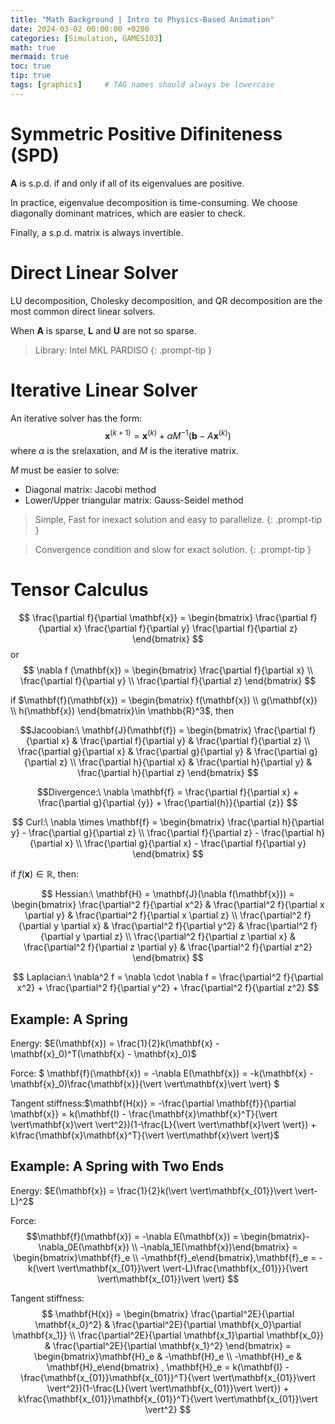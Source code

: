 ```yaml
---
title: "Math Background | Intro to Physics-Based Animation"
date: 2024-03-02 00:00:00 +0200
categories: [Simulation, GAMES103]
math: true
mermaid: true
toc: true
tip: true
tags: [graphics]     # TAG names should always be lowercase
---
```


<head>
    <script src="https://cdn.mathjax.org/mathjax/latest/MathJax.js?config=TeX-AMS-MML_HTMLorMML" type="text/javascript"></script>
    <script type="text/x-mathjax-config">
        MathJax.Hub.Config({
            tex2jax: {
            skipTags: ['script', 'noscript', 'style', 'textarea', 'pre'],
            inlineMath: [['$','$']]
            }
        });
    </script>
</head>


# Symmetric Positive Difiniteness (SPD)
**A** is s.p.d. if and only if all of its eigenvalues are positive.

In practice, eigenvalue decomposition is time-consuming. We choose diagonally dominant matrices, which are easier to check.

Finally, a s.p.d. matrix is always invertible.

# Direct Linear Solver

LU decomposition, Cholesky decomposition, and QR decomposition are the most common direct linear solvers.

When **A** is sparse, **L** and **U** are not so sparse.
> Library: Intel MKL PARDISO
{: .prompt-tip }

# Iterative Linear Solver

An iterative solver has the form:
$$
\mathbf{x}^{(k+1)} = \mathbf{x}^{(k)} + \alpha M^{-1}(\mathbf{b} - A\mathbf{x}^{(k)})
$$
where $\alpha$ is the srelaxation, and $M$ is the iterative matrix.

$M$ must be easier to solve:
- Diagonal matrix: Jacobi method
- Lower/Upper triangular matrix: Gauss-Seidel method

> Simple, Fast for inexact solution and easy to parallelize.
{: .prompt-tip }

> Convergence condition and slow for exact solution.
{: .prompt-tip }

# Tensor Calculus

$$
\frac{\partial f}{\partial \mathbf{x}} = \begin{bmatrix}
\frac{\partial f}{\partial x} 
\frac{\partial f}{\partial y} 
\frac{\partial f}{\partial z}
\end{bmatrix}
$$
or
$$
\nabla f (\mathbf{x}) = \begin{bmatrix}
\frac{\partial f}{\partial x} \\
\frac{\partial f}{\partial y} \\
\frac{\partial f}{\partial z}
\end{bmatrix}
$$


if $\mathbf{f}(\mathbf{x}) = \begin{bmatrix} f(\mathbf{x}) \\ g(\mathbf{x}) \\ h(\mathbf{x}) \end{bmatrix}\in \mathbb{R}^3$, then

$$Jacoobian:\  
\mathbf{J}(\mathbf{f}) = \begin{bmatrix}
\frac{\partial f}{\partial x} & \frac{\partial f}{\partial y} & \frac{\partial f}{\partial z} \\
\frac{\partial g}{\partial x} & \frac{\partial g}{\partial y} & \frac{\partial g}{\partial z} \\
\frac{\partial h}{\partial x} & \frac{\partial h}{\partial y} & \frac{\partial h}{\partial z}
\end{bmatrix}
$$

$$Divergence:\ 
\nabla  \mathbf{f} = \frac{\partial f}{\partial x} + \frac{\partial g}{\partial {y}} + \frac{\partial{h}}{\partial {z}}
$$

$$
Curl:\ 
\nabla \times \mathbf{f} = \begin{bmatrix}
\frac{\partial h}{\partial y} - \frac{\partial g}{\partial z} \\
\frac{\partial f}{\partial z} - \frac{\partial h}{\partial x} \\
\frac{\partial g}{\partial x} - \frac{\partial f}{\partial y}
\end{bmatrix}
$$

if $f(\mathbf{x}) \in \mathbb{R}$, then:

$$
Hessian:\ 
\mathbf{H} = \mathbf{J}(\nabla f(\mathbf{x})) = \begin{bmatrix}
\frac{\partial^2 f}{\partial x^2} & \frac{\partial^2 f}{\partial x \partial y} & \frac{\partial^2 f}{\partial x \partial z} \\
\frac{\partial^2 f}{\partial y \partial x} & \frac{\partial^2 f}{\partial y^2} & \frac{\partial^2 f}{\partial y \partial z} \\
\frac{\partial^2 f}{\partial z \partial x} & \frac{\partial^2 f}{\partial z \partial y} & \frac{\partial^2 f}{\partial z^2}
\end{bmatrix}
$$

$$
Laplacian:\ 
\nabla^2 f = \nabla \cdot \nabla f = \frac{\partial^2 f}{\partial x^2} + \frac{\partial^2 f}{\partial y^2} + \frac{\partial^2 f}{\partial z^2}
$$

## Example: A Spring
Energy: $E(\mathbf{x}) = \frac{1}{2}k(\mathbf{x} - \mathbf{x}_0)^T(\mathbf{x} - \mathbf{x}_0)$

Force: $ \mathbf{f}(\mathbf{x}) = -\nabla E(\mathbf{x}) = -k(\mathbf{x} - \mathbf{x}_0)\frac{\mathbf{x}}{\vert \vert\mathbf{x}\vert \vert} $

Tangent stiffness:$\mathbf{H(x)} = -\frac{\partial \mathbf{f}}{\partial \mathbf{x}} = k(\mathbf{I} - \frac{\mathbf{x}\mathbf{x}^T}{\vert \vert\mathbf{x}\vert \vert^2})(1-\frac{L}{\vert \vert\mathbf{x}\vert \vert}) + k\frac{\mathbf{x}\mathbf{x}^T}{\vert \vert\mathbf{x}\vert \vert}$



## Example: A Spring with Two Ends

Energy: $E(\mathbf{x}) = \frac{1}{2}k(\vert \vert\mathbf{x_{01}}\vert \vert-L)^2$

Force: $$\mathbf{f}(\mathbf{x}) = -\nabla E(\mathbf{x}) = \begin{bmatrix}-\nabla_0E(\mathbf{x}) \\  -\nabla_1E(\mathbf{x})\end{bmatrix} = \begin{bmatrix}\mathbf{f}_e \\ -\mathbf{f}_e\end{bmatrix},\mathbf{f}_e = -k(\vert \vert\mathbf{x_{01}}\vert \vert-L)\frac{\mathbf{x_{01}}}{\vert \vert\mathbf{x_{01}}\vert \vert}
$$

Tangent stiffness:
$$
\mathbf{H(x)} = \begin{bmatrix} 
\frac{\partial^2E}{\partial \mathbf{x_0}^2} & \frac{\partial^2E}{\partial \mathbf{x_0}\partial \mathbf{x_1}} \\
\frac{\partial^2E}{\partial \mathbf{x_1}\partial \mathbf{x_0}} & \frac{\partial^2E}{\partial \mathbf{x_1}^2}
\end{bmatrix} = \begin{bmatrix}\mathbf{H}_e & -\mathbf{H}_e \\ -\mathbf{H}_e & \mathbf{H}_e\end{bmatrix}
,
\mathbf{H}_e = k(\mathbf{I} - \frac{\mathbf{x_{01}}\mathbf{x_{01}}^T}{\vert \vert\mathbf{x_{01}}\vert \vert^2})(1-\frac{L}{\vert \vert\mathbf{x_{01}}\vert \vert}) + k\frac{\mathbf{x_{01}}\mathbf{x_{01}}^T}{\vert \vert\mathbf{x_{01}}\vert \vert^2}
$$


